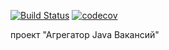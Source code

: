 [![Build Status](https://travis-ci.org/alexanderlebedev1989/job4j_grabber.svg?branch=master)](https://travis-ci.org/alexanderlebedev1989/job4j_grabber)
[![codecov](https://codecov.io/gh/alexanderlebedev1989/job4j_grabber/branch/master/graph/badge.svg)](https://codecov.io/gh/alexanderlebedev1989/job4j_grabber)

проект "Агрегатор Java Вакансий"